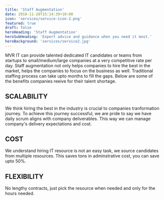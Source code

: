 ```yaml
---
title: 'Staff Augmentation'
date: 2018-11-28T15:14:39+10:00
icon: 'services/service-icon-2.png'
featured: true
draft: false
heroHeading: 'Staff Augmentation'
heroSubHeading: 'Expert advice and guidance when you need it most.'
heroBackground: 'services/service2.jpg'
---
```



MVR IT can provide talented dedicated IT candidates or teams from startups to small/medium/large companies at a very competitive rate per day. Staff augmentation not only helps companies to hire the best in the market, helps the companies to focus on the business as well. Traditional staffing process can take upto months to fill the gaps. Below are some of the benefits companies reeive for their talent shortage.

## SCALABILITY
We think hiring the best in the industry is crucial to companies tranformation journey. To achieve this journey successful, we are pride to say we have daily scrum aligns with company deliverables. This way we can manage company's delivery expectations and cost.


## COST
We understand hiring IT resource is not an easy task, we source candidates from multiple resources. This saves tons in adminstrative cost, you can save upto 50%.

## FLEXIBILITY
No lengthy contracts, just pick the resource when needed and only for the hours needed. 





